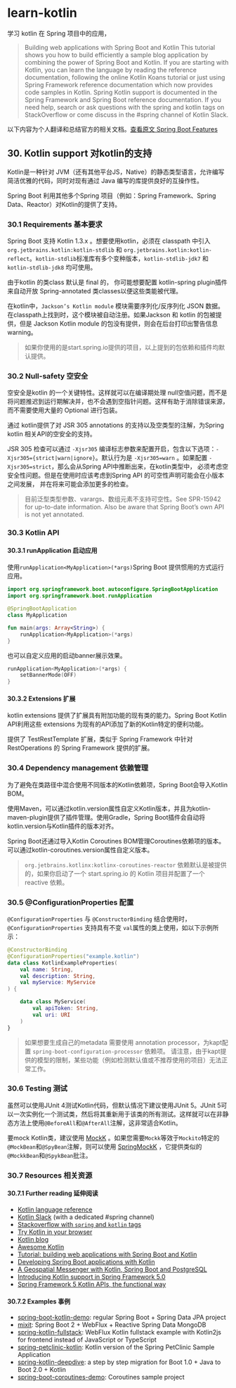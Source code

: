 # learn-kotlin

学习 kotlin 在 Spring 项目中的应用，

> Building web applications with Spring Boot and Kotlin This tutorial shows you how to build efficiently a sample blog application by combining the power of Spring Boot and Kotlin. If you are starting with Kotlin, you can learn the language by reading the reference documentation, following the online Kotlin Koans tutorial or just using Spring Framework reference documentation which now provides code samples in Kotlin. Spring Kotlin support is documented in the Spring Framework and Spring Boot reference documentation. If you need help, search or ask questions with the spring and kotlin tags on StackOverflow or come discuss in the #spring channel of Kotlin Slack.

以下内容为个人翻译和总结官方的相关文档。[查看原文 Spring Boot Features](https://docs.spring.io/spring-boot/docs/current/reference/html/spring-boot-features.html#boot-features-kotlin)

## 30. Kotlin support 对kotlin的支持

Kotlin是一种针对 JVM（还有其他平台JS，Native）的静态类型语言，允许编写简洁优雅的代码，同时对现有通过 Java 编写的库提供良好的互操作性。

Spring Boot 利用其他多个Spring 项目（例如：Spring Framework、Spring Data、Reactor）对Kotlin的提供了支持。

### 30.1 Requirements 基本要求

Spring Boot 支持 Kotlin 1.3.x 。想要使用kotlin，必须在 classpath 中引入 `org.jetbrains.kotlin:kotlin-stdlib`
和 `org.jetbrains.kotlin:kotlin-reflect`。`kotlin-stdlib`标准库有多个变种版本，`kotlin-stdlib-jdk7` 和 `kotlin-stdlib-jdk8` 均可使用。

由于kotlin 的类class 默认是 final 的， 你可能想要配置 kotlin-spring plugin插件来自动开放 Spring-annotated 类classes以便这些类能被代理。

在kotlin中，`Jackson’s Kotlin module` 模块需要序列化/反序列化 JSON 数据。在classpath上找到时，这个模块被自动注册。如果Jackson 和 kotlin 的包被提供，但是 Jackson
Kotlin module 的包没有提供，则会在后台打印出警告信息warning。

> 如果你使用的是start.spring.io提供的项目，以上提到的包依赖和插件均默认提供。

### 30.2 Null-safety 空安全

空安全是kotlin 的一个关键特性。这样就可以在编译期处理 null空值问题，而不是将问题推迟到运行期解决并，也不会遇到空指针问题。这样有助于消除错误来源，而不需要使用大量的 Optional 进行包装。

通过 kotlin提供了对 JSR 305 annotations 的支持以及空类型的注解，为Spring kotlin 相关API的空安全的支持。

JSR 305 检查可以通过 `-Xjsr305` 编译标志参数来配置开启，包含以下选项：`-Xjsr305={strict|warn|ignore}`。默认行为是 `-Xjsr305=warn`
。如果配置 `-Xjsr305=strict`，那么会从Spring API中推断出来，在kotlin类型中， 必须考虑空安全性问题。但是在使用时应该考虑到Spring API 的可空性声明可能会在小版本之间发展，
并在将来可能会添加更多的检查。

> 目前泛型类型参数、varargs、数组元素不支持可空性。See SPR-15942 for up-to-date information. Also be aware that Spring Boot’s own API is not yet annotated.

### 30.3 Kotlin API

#### 30.3.1 runApplication 启动应用

使用`runApplication<MyApplication>(*args)`Spring Boot 提供惯用的方式运行应用。

```kotlin
import org.springframework.boot.autoconfigure.SpringBootApplication
import org.springframework.boot.runApplication

@SpringBootApplication
class MyApplication

fun main(args: Array<String>) {
    runApplication<MyApplication>(*args)
}
```

也可以自定义应用的启动banner展示效果。

```kotlin
runApplication<MyApplication>(*args) {
    setBannerMode(OFF)
}
```

#### 30.3.2 Extensions 扩展

kotlin extensions 提供了扩展具有附加功能的现有类的能力。Spring Boot Kotlin API利用这些 extensions 为现有的API添加了新的Kotlin特定的便利功能。

提供了 TestRestTemplate 扩展，类似于 Spring Framework 中针对 RestOperations 的 Spring Framework 提供的扩展。

### 30.4 Dependency management 依赖管理

为了避免在类路径中混合使用不同版本的Kotlin依赖项，Spring Boot会导入Kotlin BOM。

使用Maven，可以通过kotlin.version属性自定义Kotlin版本，并且为kotlin-maven-plugin提供了插件管理。使用Gradle，Spring
Boot插件会自动将kotlin.version与Kotlin插件的版本对齐。

Spring Boot还通过导入Kotlin Coroutines BOM管理Coroutines依赖项的版本。可以通过kotlin-coroutines.version属性自定义版本。

> `org.jetbrains.kotlinx:kotlinx-coroutines-reactor` 依赖默认是被提供的，如果你启动了一个 start.spring.io 的 Kotlin 项目并配置了一个 reactive 依赖。

### 30.5 @ConfigurationProperties 配置

`@ConfigurationProperties` 与 `@ConstructorBinding` 结合使用时，`@ConfigurationProperties` 支持具有不变 `val`属性的类上使用，如以下示例所示：

```kotlin
@ConstructorBinding
@ConfigurationProperties("example.kotlin")
data class KotlinExampleProperties(
    val name: String,
    val description: String,
    val myService: MyService
) {

    data class MyService(
        val apiToken: String,
        val uri: URI
    )
}
```

> 如果想要生成自己的metadata 需要使用 annotation processor，为kapt配置 `spring-boot-configuration-processor` 依赖项。 请注意，由于kapt提供的模型的限制，某些功能（例如检测默认值或不推荐使用的项目）无法正常工作。

### 30.6 Testing 测试
虽然可以使用JUnit 4测试Kotlin代码，但默认情况下建议使用JUnit 5。JUnit 5可以一次实例化一个测试类，然后将其重新用于该类的所有测试。这样就可以在非静态方法上使用`@BeforeAll`和`@AfterAll`注解，这非常适合Kotlin。

要mock Kotlin类，建议使用 [MockK](https://mockk.io/) 。如果您需要`Mockk`等效于`Mockito`特定的`@MockBean`和`@SpyBean`注解，则可以使用 [SpringMockK](https://github.com/Ninja-Squad/springmockk) ，它提供类似的`@MockkBean`和`@SpykBean`批注。

### 30.7 Resources 相关资源

#### 30.7.1 Further reading 延伸阅读

- [Kotlin language reference](https://kotlinlang.org/docs/reference/)
- [Kotlin Slack](https://kotlinlang.slack.com/) (with a dedicated #spring channel)
- [Stackoverflow with `spring` and `kotlin` tags](https://stackoverflow.com/questions/tagged/spring+kotlin)
- [Try Kotlin in your browser](https://try.kotlinlang.org/)
- [Kotlin blog](https://blog.jetbrains.com/kotlin/)
- [Awesome Kotlin](https://kotlin.link/)
- [Tutorial: building web applications with Spring Boot and Kotlin](https://spring.io/guides/tutorials/spring-boot-kotlin/)
- [Developing Spring Boot applications with Kotlin](https://spring.io/blog/2016/02/15/developing-spring-boot-applications-with-kotlin)
- [A Geospatial Messenger with Kotlin, Spring Boot and PostgreSQL](https://spring.io/blog/2016/03/20/a-geospatial-messenger-with-kotlin-spring-boot-and-postgresql)
- [Introducing Kotlin support in Spring Framework 5.0](https://spring.io/blog/2017/01/04/introducing-kotlin-support-in-spring-framework-5-0)
- [Spring Framework 5 Kotlin APIs, the functional way](https://spring.io/blog/2017/08/01/spring-framework-5-kotlin-apis-the-functional-way)

#### 30.7.2 Examples 事例

- [spring-boot-kotlin-demo](https://github.com/sdeleuze/spring-boot-kotlin-demo): regular Spring Boot + Spring Data JPA project
- [mixit](https://github.com/mixitconf/mixit): Spring Boot 2 + WebFlux + Reactive Spring Data MongoDB
- [spring-kotlin-fullstack](https://github.com/sdeleuze/spring-kotlin-fullstack): WebFlux Kotlin fullstack example with Kotlin2js for frontend instead of JavaScript or TypeScript
- [spring-petclinic-kotlin](https://github.com/spring-petclinic/spring-petclinic-kotlin): Kotlin version of the Spring PetClinic Sample Application
- [spring-kotlin-deepdive](https://github.com/sdeleuze/spring-kotlin-deepdive): a step by step migration for Boot 1.0 + Java to Boot 2.0 + Kotlin
- [spring-boot-coroutines-demo](https://github.com/sdeleuze/spring-boot-coroutines-demo): Coroutines sample project




